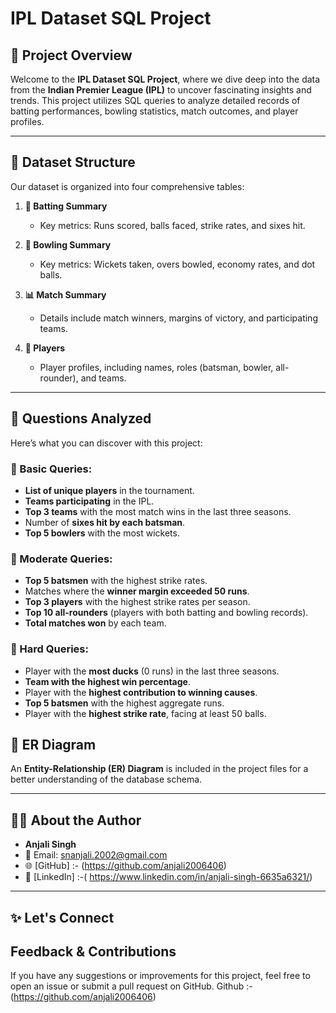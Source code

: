 # IPL Dataset SQL Project

## 🌟 Project Overview
Welcome to the **IPL Dataset SQL Project**, where we dive deep into the data from the **Indian Premier League (IPL)** to uncover fascinating insights and trends. This project utilizes SQL queries to analyze detailed records of batting performances, bowling statistics, match outcomes, and player profiles.

---

## 📂 Dataset Structure
Our dataset is organized into four comprehensive tables:

1. **🏏 Batting Summary**
   - Key metrics: Runs scored, balls faced, strike rates, and sixes hit.

2. **🎯 Bowling Summary**
   - Key metrics: Wickets taken, overs bowled, economy rates, and dot balls.

3. **📊 Match Summary**
   - Details include match winners, margins of victory, and participating teams.

4. **👤 Players**
   - Player profiles, including names, roles (batsman, bowler, all-rounder), and teams.

---

## 🧠 Questions Analyzed
Here’s what you can discover with this project:

### 🔹 Basic Queries:
- **List of unique players** in the tournament.
- **Teams participating** in the IPL.
- **Top 3 teams** with the most match wins in the last three seasons.
- Number of **sixes hit by each batsman**.
- **Top 5 bowlers** with the most wickets.

### 🔸 Moderate Queries:
- **Top 5 batsmen** with the highest strike rates.
- Matches where the **winner margin exceeded 50 runs**.
- **Top 3 players** with the highest strike rates per season.
- **Top 10 all-rounders** (players with both batting and bowling records).
- **Total matches won** by each team.

### 🔺 Hard Queries:
- Player with the **most ducks** (0 runs) in the last three seasons.
- **Team with the highest win percentage**.
- Player with the **highest contribution to winning causes**.
- **Top 5 batsmen** with the highest aggregate runs.
- Player with the **highest strike rate**, facing at least 50 balls.


## 📜 ER Diagram
An **Entity-Relationship (ER) Diagram** is included in the project files for a better understanding of the database schema.

---

## 👩‍💻 About the Author
- **Anjali Singh**
- 📧 Email: [snanjali.2002@gmail.com](mailto:snanjali.2002@gmail.com)
- 🌐 [GitHub] :- (https://github.com/anjali2006406)
- 💼 [LinkedIn] :-( https://www.linkedin.com/in/anjali-singh-6635a6321/)

---

## ✨ Let's Connect
## Feedback & Contributions
If you have any suggestions or improvements for this project, feel free to open an issue or submit a pull request on GitHub.
Github :- (https://github.com/anjali2006406)


